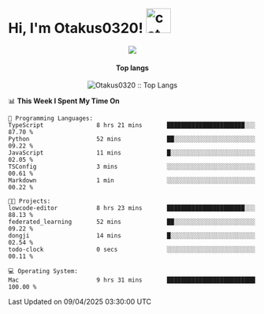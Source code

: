 <h1> Hi, I'm Otakus0320! <img src="https://media.giphy.com/media/mGcNjsfWAjY5AEZNw6/giphy.gif" width="50" alt="cat"></h1>

<p align="center"><a href="https://wakatime.com/@044d69d0-1253-4f60-96b6-5d19a0f9dde5"><img src="https://wakatime.com/badge/user/044d69d0-1253-4f60-96b6-5d19a0f9dde5.svg" /></a></p>

<h4 align="center">Top langs</h4>

<p align="center"><img src="https://github-readme-stats.vercel.app/api/top-langs/?username=Otakus0320&langs_count=10&theme=tokyonight&layout=compact&timestamp={{random_number}}" alt="Otakus0320 :: Top Langs" /></p>

<!--START_SECTION:waka-->
📊 **This Week I Spent My Time On** 

```text
💬 Programming Languages: 
TypeScript               8 hrs 21 mins       ██████████████████████░░░   87.70 % 
Python                   52 mins             ██░░░░░░░░░░░░░░░░░░░░░░░   09.22 % 
JavaScript               11 mins             █░░░░░░░░░░░░░░░░░░░░░░░░   02.05 % 
TSConfig                 3 mins              ░░░░░░░░░░░░░░░░░░░░░░░░░   00.61 % 
Markdown                 1 min               ░░░░░░░░░░░░░░░░░░░░░░░░░   00.22 % 

🐱‍💻 Projects: 
lowcode-editor           8 hrs 23 mins       ██████████████████████░░░   88.13 % 
federated_learning       52 mins             ██░░░░░░░░░░░░░░░░░░░░░░░   09.22 % 
dongji                   14 mins             █░░░░░░░░░░░░░░░░░░░░░░░░   02.54 % 
todo-clock               0 secs              ░░░░░░░░░░░░░░░░░░░░░░░░░   00.11 % 

💻 Operating System: 
Mac                      9 hrs 31 mins       █████████████████████████   100.00 % 
```


 Last Updated on 09/04/2025 03:30:00 UTC
<!--END_SECTION:waka-->
